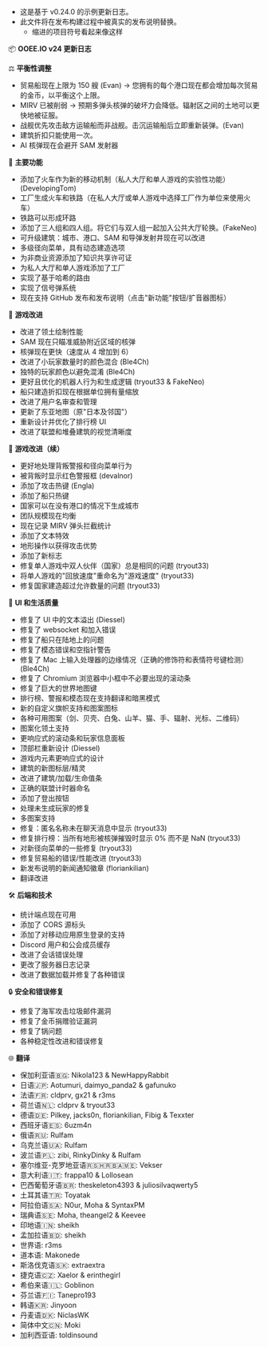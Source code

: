 - 这是基于 v0.24.0 的示例更新日志。
- 此文件将在发布构建过程中被真实的发布说明替换。
  - 缩进的项目符号看起来像这样

📦 **OOEE.IO v24 更新日志**

⚖️ **平衡性调整**

- 贸易船现在上限为 150 艘 (Evan)
  → 您拥有的每个港口现在都会增加每次贸易的金币，以平衡这个上限。
- MIRV 已被削弱
  → 预期多弹头核弹的破坏力会降低。辐射区之间的土地可以更快地被征服。
- 战舰优先攻击敌方运输船而非战舰。击沉运输船后立即重新装弹。(Evan)
- 建筑折扣只能使用一次。
- AI 核弹现在会避开 SAM 发射器

🚅 **主要功能**

- 添加了火车作为新的移动机制（私人大厅和单人游戏的实验性功能）(DevelopingTom)
- 工厂生成火车和铁路（在私人大厅或单人游戏中选择工厂作为单位来使用火车）
- 铁路可以形成环路
- 添加了三人组和四人组。将它们与双人组一起加入公共大厅轮换。(FakeNeo)
- 可升级建筑：城市、港口、SAM 和导弹发射井现在可以改进
- 多级径向菜单，具有动态建造选项
- 为非商业资源添加了知识共享许可证
- 为私人大厅和单人游戏添加了工厂
- 实现了基于哈希的路由
- 实现了信号弹系统
- 现在支持 GitHub 发布和发布说明（点击"新功能"按钮/扩音器图标）

🔧 **游戏改进**

- 改进了领土绘制性能
- SAM 现在只瞄准威胁附近区域的核弹
- 核弹现在更快（速度从 4 增加到 6）
- 改进了小玩家数量时的颜色混合 (Ble4Ch)
- 独特的玩家颜色以避免混淆 (Ble4Ch)
- 更好且优化的机器人行为和生成逻辑 (tryout33 & FakeNeo)
- 船只建造折扣现在根据单位拥有量缩放
- 改进了用户名审查和管理
- 更新了东亚地图（原"日本及邻国"）
- 重新设计并优化了排行榜 UI
- 改进了联盟和堆叠建筑的视觉清晰度

🔧 **游戏改进（续）**

- 更好地处理背叛警报和径向菜单行为
- 被背叛时显示红色警报框 (devalnor)
- 添加了攻击热键 (Engla)
- 添加了船只热键
- 国家可以在没有港口的情况下生成城市
- 团队规模现在均衡
- 现在记录 MIRV 弹头拦截统计
- 添加了文本特效
- 地形操作以获得攻击优势
- 添加了新标志
- 修复单人游戏中双人伙伴（国家）总是相同的问题 (tryout33)
- 将单人游戏的"回放速度"重命名为"游戏速度" (tryout33)
- 修复国家建造超过允许数量的问题 (tryout33)

🧪 **UI 和生活质量**

- 修复了 UI 中的文本溢出 (Diessel)
- 修复了 websocket 和加入错误
- 修复了船只在陆地上的问题
- 修复了模态错误和空指针警告
- 修复了 Mac 上输入处理器的边缘情况（正确的修饰符和表情符号键检测）(Ble4Ch)
- 修复了 Chromium 浏览器中小框中不必要出现的滚动条
- 修复了巨大的世界地图键
- 排行榜、警报和模态现在支持翻译和暗黑模式
- 新的自定义旗帜支持和图案图标
- 各种可用图案（剑、贝壳、白兔、山羊、猫、手、辐射、光标、二维码）
- 图案化领土支持
- 更响应式的滚动条和玩家信息面板
- 顶部栏重新设计 (Diessel)
- 游戏内元素更响应式的设计
- 建筑的新图标层/精灵
- 改进了建筑/加载/生命值条
- 正确的联盟计时器命名
- 添加了登出按钮
- 处理未生成玩家的修复
- 多图案支持
- 修复：匿名名称未在聊天消息中显示 (tryout33)
- 修复排行榜：当所有地形被核弹摧毁时显示 0% 而不是 NaN (tryout33)
- 对新径向菜单的一些修复 (tryout33)
- 修复贸易船的错误/性能改进 (tryout33)
- 新发布说明的新闻通知徽章 (floriankilian)
- 翻译改进

🛠️ **后端和技术**

- 统计端点现在可用
- 添加了 CORS 源标头
- 添加了对移动应用原生登录的支持
- Discord 用户和公会成员缓存
- 改进了会话错误处理
- 更改了服务器日志记录
- 改进了数据加载并修复了各种错误

🔒 **安全和错误修复**

- 修复了海军攻击垃圾邮件漏洞
- 修复了金币捐赠验证漏洞
- 修复了锅问题
- 各种稳定性改进和错误修复

🌐 **翻译**

- 保加利亚语🇧🇬: Nikola123 & NewHappyRabbit
- 日语🇯🇵: Aotumuri, daimyo_panda2 & gafunuko
- 法语🇫🇷: cldprv, gx21 & r3ms
- 荷兰语🇳🇱: cldprv & tryout33
- 德语🇩🇪: Pilkey, jacks0n, floriankilian, Fibig & Texxter
- 西班牙语🇪🇸: 6uzm4n
- 俄语🇷🇺: Rulfam
- 乌克兰语🇺🇦: Rulfam
- 波兰语🇵🇱: zibi, RinkyDinky & Rulfam
- 塞尔维亚-克罗地亚语🇷🇸🇭🇷🇧🇦🇲🇪: Vekser
- 意大利语🇮🇹: frappa10 & Lollosean
- 巴西葡萄牙语🇧🇷: theskeleton4393 & juliosilvaqwerty5
- 土耳其语🇹🇷: Toyatak
- 阿拉伯语🇸🇦: N0ur, Moha & SyntaxPM
- 瑞典语🇸🇪: Moha, theangel2 & Keevee
- 印地语🇮🇳: sheikh
- 孟加拉语🇧🇩: sheikh
- 世界语: r3ms
- 道本语: Makonede
- 斯洛伐克语🇸🇰: extraextra
- 捷克语🇨🇿: Xaelor & erinthegirl
- 希伯来语🇮🇱: Goblinon
- 芬兰语🇫🇮: Tanepro193
- 韩语🇰🇷: Jinyoon
- 丹麦语🇩🇰: NiclasWK
- 简体中文🇨🇳: Moki
- 加利西亚语: toldinsound
